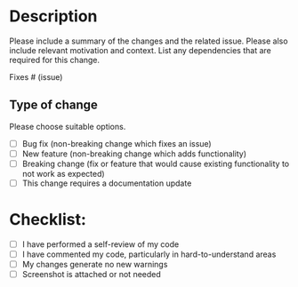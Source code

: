 # Description

Please include a summary of the changes and the related issue. Please also include relevant motivation and context. List any dependencies that are required for this change.

Fixes # (issue)

## Type of change

Please choose suitable options.

- [ ] Bug fix (non-breaking change which fixes an issue)
- [ ] New feature (non-breaking change which adds functionality)
- [ ] Breaking change (fix or feature that would cause existing functionality to not work as expected)
- [ ] This change requires a documentation update

# Checklist:

- [ ] I have performed a self-review of my code
- [ ] I have commented my code, particularly in hard-to-understand areas
- [ ] My changes generate no new warnings
- [ ] Screenshot is attached or not needed
